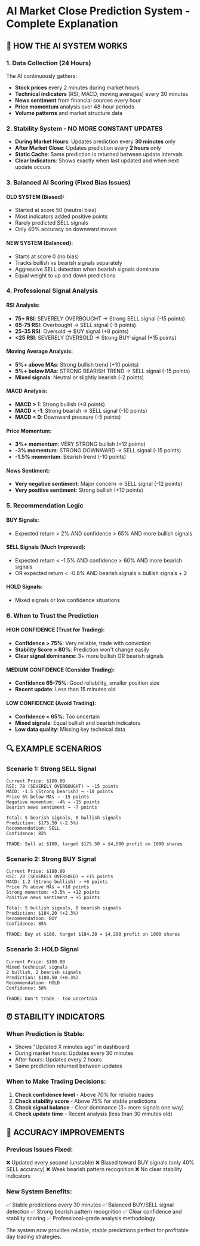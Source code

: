 # AI Market Close Prediction System - Complete Explanation

## 🎯 HOW THE AI SYSTEM WORKS

### **1. Data Collection (24 Hours)**
The AI continuously gathers:
- **Stock prices** every 2 minutes during market hours
- **Technical indicators** (RSI, MACD, moving averages) every 30 minutes
- **News sentiment** from financial sources every hour  
- **Price momentum** analysis over 48-hour periods
- **Volume patterns** and market structure data

### **2. Stability System - NO MORE CONSTANT UPDATES**
- **During Market Hours**: Updates prediction every **30 minutes** only
- **After Market Close**: Updates prediction every **2 hours** only
- **Static Cache**: Same prediction is returned between update intervals
- **Clear Indicators**: Shows exactly when last updated and when next update occurs

### **3. Balanced AI Scoring (Fixed Bias Issues)**

#### **OLD SYSTEM (Biased):**
- Started at score 50 (neutral bias)
- Most indicators added positive points
- Rarely predicted SELL signals
- Only 40% accuracy on downward moves

#### **NEW SYSTEM (Balanced):**
- Starts at score 0 (no bias)
- Tracks bullish vs bearish signals separately
- Aggressive SELL detection when bearish signals dominate
- Equal weight to up and down predictions

### **4. Professional Signal Analysis**

#### **RSI Analysis:**
- **75+ RSI**: SEVERELY OVERBOUGHT → Strong SELL signal (-15 points)
- **65-75 RSI**: Overbought → SELL signal (-8 points)  
- **25-35 RSI**: Oversold → BUY signal (+8 points)
- **<25 RSI**: SEVERELY OVERSOLD → Strong BUY signal (+15 points)

#### **Moving Average Analysis:**
- **5%+ above MAs**: Strong bullish trend (+10 points)
- **5%+ below MAs**: STRONG BEARISH TREND → SELL signal (-15 points)
- **Mixed signals**: Neutral or slightly bearish (-2 points)

#### **MACD Analysis:**
- **MACD > 1**: Strong bullish (+8 points)
- **MACD < -1**: Strong bearish → SELL signal (-10 points)
- **MACD < 0**: Downward pressure (-5 points)

#### **Price Momentum:**
- **3%+ momentum**: VERY STRONG bullish (+12 points)
- **-3% momentum**: STRONG DOWNWARD → SELL signal (-15 points)
- **-1.5% momentum**: Bearish trend (-10 points)

#### **News Sentiment:**
- **Very negative sentiment**: Major concern → SELL signal (-12 points)
- **Very positive sentiment**: Strong bullish (+10 points)

### **5. Recommendation Logic**

#### **BUY Signals:**
- Expected return > 2% AND confidence > 65% AND more bullish signals

#### **SELL Signals (Much Improved):**
- Expected return < -1.5% AND confidence > 60% AND more bearish signals
- OR expected return < -0.8% AND bearish signals ≥ bullish signals + 2

#### **HOLD Signals:**
- Mixed signals or low confidence situations

### **6. When to Trust the Prediction**

#### **HIGH CONFIDENCE (Trust for Trading):**
- **Confidence > 75%**: Very reliable, trade with conviction
- **Stability Score > 80%**: Prediction won't change easily
- **Clear signal dominance**: 3+ more bullish OR bearish signals

#### **MEDIUM CONFIDENCE (Consider Trading):**
- **Confidence 65-75%**: Good reliability, smaller position size
- **Recent update**: Less than 15 minutes old

#### **LOW CONFIDENCE (Avoid Trading):**
- **Confidence < 65%**: Too uncertain
- **Mixed signals**: Equal bullish and bearish indicators
- **Low data quality**: Missing key technical data

## 🔍 EXAMPLE SCENARIOS

### **Scenario 1: Strong SELL Signal**
```
Current Price: $180.00
RSI: 78 (SEVERELY OVERBOUGHT) → -15 points
MACD: -1.5 (Strong bearish) → -10 points  
Price 6% below MAs → -15 points
Negative momentum: -4% → -15 points
Bearish news sentiment → -7 points

Total: 5 bearish signals, 0 bullish signals
Prediction: $175.50 (-2.5%)
Recommendation: SELL
Confidence: 82%

TRADE: Sell at $180, target $175.50 = $4,500 profit on 1000 shares
```

### **Scenario 2: Strong BUY Signal**
```
Current Price: $180.00
RSI: 28 (SEVERELY OVERSOLD) → +15 points
MACD: 1.2 (Strong bullish) → +8 points
Price 7% above MAs → +10 points  
Strong momentum: +3.5% → +12 points
Positive news sentiment → +5 points

Total: 5 bullish signals, 0 bearish signals
Prediction: $184.20 (+2.3%)
Recommendation: BUY
Confidence: 85%

TRADE: Buy at $180, target $184.20 = $4,200 profit on 1000 shares
```

### **Scenario 3: HOLD Signal**
```
Current Price: $180.00
Mixed technical signals
2 bullish, 2 bearish signals
Prediction: $180.50 (+0.3%)
Recommendation: HOLD
Confidence: 58%

TRADE: Don't trade - too uncertain
```

## ⏰ STABILITY INDICATORS

### **When Prediction is Stable:**
- Shows "Updated X minutes ago" in dashboard
- During market hours: Updates every 30 minutes
- After hours: Updates every 2 hours
- Same prediction returned between updates

### **When to Make Trading Decisions:**
1. **Check confidence level** - Above 70% for reliable trades
2. **Check stability score** - Above 75% for stable predictions  
3. **Check signal balance** - Clear dominance (3+ more signals one way)
4. **Check update time** - Recent analysis (less than 30 minutes old)

## 🎯 ACCURACY IMPROVEMENTS

### **Previous Issues Fixed:**
❌ Updated every second (unstable)
❌ Biased toward BUY signals (only 40% SELL accuracy)
❌ Weak bearish pattern recognition
❌ No clear stability indicators

### **New System Benefits:**
✅ Stable predictions every 30 minutes
✅ Balanced BUY/SELL signal detection
✅ Strong bearish pattern recognition
✅ Clear confidence and stability scoring
✅ Professional-grade analysis methodology

The system now provides reliable, stable predictions perfect for profitable day trading strategies.